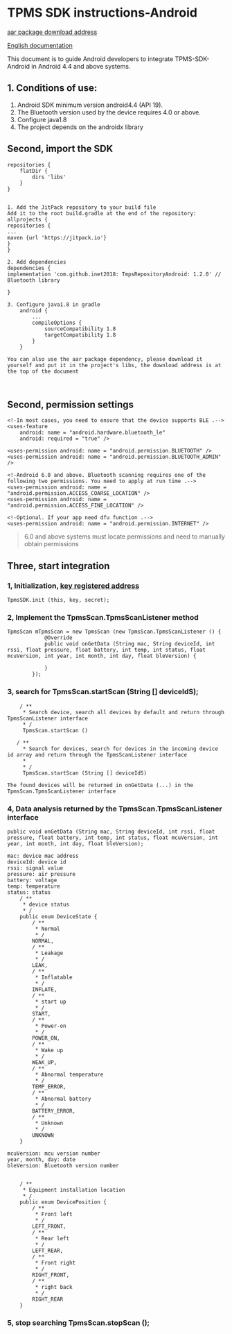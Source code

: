 # TPMS SDK instructions-Android

[aar package download address](https://github.com/inet2018/TmpsRepositoryAndroid/releases)

[English documentation](README.md)

This document is to guide Android developers to integrate TPMS-SDK-Android in Android 4.4 and above systems.
## 1. Conditions of use:
1. Android SDK minimum version android4.4 (API 19).
2. The Bluetooth version used by the device requires 4.0 or above.
3. Configure java1.8
4. The project depends on the androidx library

## Second, import the SDK


```
repositories {
    flatDir {
        dirs 'libs'
    }
}


1. Add the JitPack repository to your build file
Add it to the root build.gradle at the end of the repository:
allprojects {
repositories {
...
maven {url 'https://jitpack.io'}
}
}

2. Add dependencies
dependencies {
implementation 'com.github.inet2018: TmpsRepositoryAndroid: 1.2.0' // Bluetooth library

}

3. Configure java1.8 in gradle
    android {
        ...
        compileOptions {
            sourceCompatibility 1.8
            targetCompatibility 1.8
        }
    }

You can also use the aar package dependency, please download it yourself and put it in the project's libs, the download address is at the top of the document



```

## Second, permission settings

```
<!-In most cases, you need to ensure that the device supports BLE .-->
<uses-feature
    android: name = "android.hardware.bluetooth_le"
    android: required = "true" />

<uses-permission android: name = "android.permission.BLUETOOTH" />
<uses-permission android: name = "android.permission.BLUETOOTH_ADMIN" />

<!-Android 6.0 and above. Bluetooth scanning requires one of the following two permissions. You need to apply at run time .-->
<uses-permission android: name = "android.permission.ACCESS_COARSE_LOCATION" />
<uses-permission android: name = "android.permission.ACCESS_FINE_LOCATION" />

<!-Optional. If your app need dfu function .-->
<uses-permission android: name = "android.permission.INTERNET" />
```

> 6.0 and above systems must locate permissions and need to manually obtain permissions

## Three, start integration



### 1, Initialization, [key registered address](http://sdk.aicare.net.cn/register)
```
TpmsSDK.init (this, key, secret);
```

### 2, Implement the TpmsScan.TpmsScanListener method
```
TpmsScan mTpmsScan = new TpmsScan (new TpmsScan.TpmsScanListener () {
            @Override
            public void onGetData (String mac, String deviceId, int rssi, float pressure, float battery, int temp, int status, float mcuVersion, int year, int month, int day, float bleVersion) {
                
            }
        });
```
### 3, search for TpmsScan.startScan (String [] deviceIdS);
```
    / **
     * Search device, search all devices by default and return through TpmsScanListener interface
     * /
     TpmsScan.startScan ()

   / **
     * Search for devices, search for devices in the incoming device id array and return through the TpmsScanListener interface
     *
     * /
     TpmsScan.startScan (String [] deviceIdS)

The found devices will be returned in onGetData (...) in the TpmsScan.TpmsScanListener interface
```
### 4, Data analysis returned by the TpmsScan.TpmsScanListener interface
```
public void onGetData (String mac, String deviceId, int rssi, float pressure, float battery, int temp, int status, float mcuVersion, int year, int month, int day, float bleVersion);

mac: device mac address
deviceId: device id
rssi: signal value
pressure: air pressure
battery: voltage
temp: temperature
status: status
    / **
     * device status
     * /
    public enum DeviceState {
        / **
         * Normal
         * /
        NORMAL,
        / **
         * Leakage
         * /
        LEAK,
        / **
         * Inflatable
         * /
        INFLATE,
        / **
         * start up
         * /
        START,
        / **
         * Power-on
         * /
        POWER_ON,
        / **
         * Wake up
         * /
        WEAK_UP,
        / **
         * Abnormal temperature
         * /
        TEMP_ERROR,
        / **
         * Abnormal battery
         * /
        BATTERY_ERROR,
        / **
         * Unknown
         * /
        UNKNOWN
    }
    
mcuVersion: mcu version number
year, month, day: date
bleVersion: Bluetooth version number


    / **
     * Equipment installation location
     * /
    public enum DevicePosition {
        / **
         * Front left
         * /
        LEFT_FRONT,
        / **
         * Rear left
         * /
        LEFT_REAR,
        / **
         * Front right
         * /
        RIGHT_FRONT,
        / **
         * right back
         * /
        RIGHT_REAR
    }

```
### 5, stop searching TpmsScan.stopScan ();
